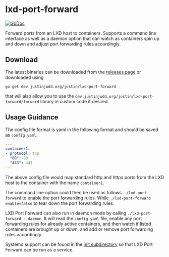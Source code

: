 # lxd-port-forward

[![GoDoc](https://godoc.org/dev.justinjudd.org/justin/lxd-port-forward?status.svg)](https://godoc.org/dev.justinjudd.org/justin/lxd-port-forward)

Forward ports from an LXD host to containers. Supports a command line interface as well as a daemon option that can watch as containers spin up and down and adjust port forwarding rules accordingly.

## Download

The latest binaries can be downloaded from the [releases page](https://dev.justinjudd.org/justin/lxd-port-forward/releases) or downloaded using

`go get dev.justinjudd.org/justin/lxd-port-forward`

that will also allow you to use the `dev.justinjudd.org/justin/lxd-port-forward/forward` library in custom code if desired.


## Usage Guidance

The config file format is yaml in the following format and should be saved as `config.yaml`.

``` yaml
---
container1:
- protocol: tcp
  "80": 80
  "443": 443
---
```
The above config file would map standard http and https ports from the LXD host to the container with the name `container1`.

The command line option could then be used as follows.
`./lxd-port-forward`
 to enable the port forwarding rules.
While `./lxd-port-forward enable=false` to tear down the port forwarding rules.

LXD Port Forward can also run in daemon mode by calling `./lxd-port-forward --daemon`. It will read the `config.yaml` file, enable any port forwarding rules for already active containers, and then watch if listed containers are brought up or down, and add or remove port forwarding rules accordingly.

Systemd support can be found in the [init subdirectory](https://dev.justinjudd.org/justin/lxd-port-forward/src/master/init) so that LXD Port Forward can be run as a service.
